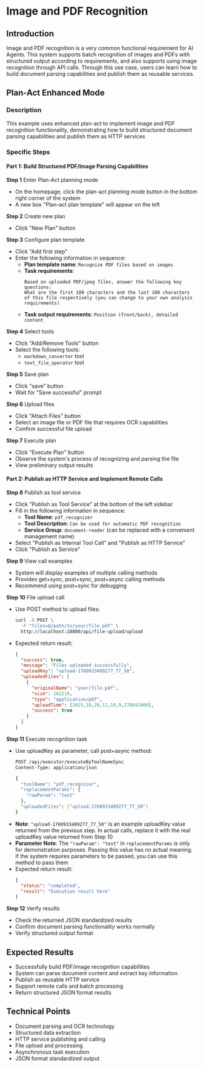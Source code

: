 # Image and PDF Recognition

## Introduction
Image and PDF recognition is a very common functional requirement for AI Agents. This system supports batch recognition of images and PDFs with structured output according to requirements, and also supports using image recognition through API calls. Through this use case, users can learn how to build document parsing capabilities and publish them as reusable services.

## Plan-Act Enhanced Mode

### Description
This example uses enhanced plan-act to implement image and PDF recognition functionality, demonstrating how to build structured document parsing capabilities and publish them as HTTP services

### Specific Steps

#### Part 1: Build Structured PDF/Image Parsing Capabilities

**Step 1** Enter Plan-Act planning mode
- On the homepage, click the plan-act planning mode button in the bottom right corner of the system
- A new box "Plan-act plan template" will appear on the left

**Step 2** Create new plan
- Click "New Plan" button

**Step 3** Configure plan template
- Click "Add first step"
- Enter the following information in sequence:
  - **Plan template name**: `Recognize PDF files based on images`
  - **Task requirements**:
    ```
    Based on uploaded PDF/jpeg files, answer the following key questions:
    What are the first 100 characters and the last 100 characters of this file respectively (you can change to your own analysis requirements)
    ```
  - **Task output requirements**: `Position (front/back), detailed content`

**Step 4** Select tools
- Click "Add/Remove Tools" button
- Select the following tools:
  - `markdown_converter` tool
  - `text_file_operator` tool

**Step 5** Save plan
- Click "save" button
- Wait for "Save successful" prompt

**Step 6** Upload files
- Click "Attach Files" button
- Select an image file or PDF file that requires OCR capabilities
- Confirm successful file upload

**Step 7** Execute plan
- Click "Execute Plan" button
- Observe the system's process of recognizing and parsing the file
- View preliminary output results

#### Part 2: Publish as HTTP Service and Implement Remote Calls

**Step 8** Publish as tool service
- Click "Publish as Tool Service" at the bottom of the left sidebar
- Fill in the following information in sequence:
  - **Tool Name**: `pdf_recognizer`
  - **Tool Description**: `Can be used for automatic PDF recognition`
  - **Service Group**: `document-reader` (can be replaced with a convenient management name)
- Select "Publish as Internal Tool Call" and "Publish as HTTP Service"
- Click "Publish as Service"

**Step 9** View call examples
- System will display examples of multiple calling methods
- Provides get+sync, post+sync, post+async calling methods
- Recommend using post+sync for debugging

**Step 10** File upload call
- Use POST method to upload files:
  ```bash
  curl -X POST \
    -F "files=@/path/to/your/file.pdf" \
    http://localhost:18080/api/file-upload/upload
  ```
- Expected return result:
  ```json
  {
    "success": true,
    "message": "Files uploaded successfully",
    "uploadKey": "upload-1760933409277_77_50",
    "uploadedFiles": [
      {
        "originalName": "your/file.pdf",
        "size": 262219,
        "type": "application/pdf",
        "uploadTime": [2025,10,20,12,10,9,278841000],
        "success": true
      }
    ]
  }
  ```

**Step 11** Execute recognition task
- Use uploadKey as parameter, call post+async method:
  ```bash
  POST /api/executor/executeByToolNameSync
  Content-Type: application/json
  
  {
    "toolName": "pdf_recognizer",
    "replacementParams": {
      "rawParam": "test"
    },
    "uploadedFiles": ["upload-1760933409277_77_50"]
  }
  ```
- **Note**: `"upload-1760933409277_77_50"` is an example uploadKey value returned from the previous step. In actual calls, replace it with the real uploadKey value returned from Step 10
- **Parameter Note**: The `"rawParam": "test"` in `replacementParams` is only for demonstration purposes. Passing this value has no actual meaning. If the system requires parameters to be passed, you can use this method to pass them
- Expected return result:
  ```json
  {
    "status": "completed",
    "result": "Execution result here"
  }
  ```

**Step 12** Verify results
- Check the returned JSON standardized results
- Confirm document parsing functionality works normally
- Verify structured output format

## Expected Results
- Successfully build PDF/image recognition capabilities
- System can parse document content and extract key information
- Publish as reusable HTTP service
- Support remote calls and batch processing
- Return structured JSON format results

## Technical Points
- Document parsing and OCR technology
- Structured data extraction
- HTTP service publishing and calling
- File upload and processing
- Asynchronous task execution
- JSON format standardized output

